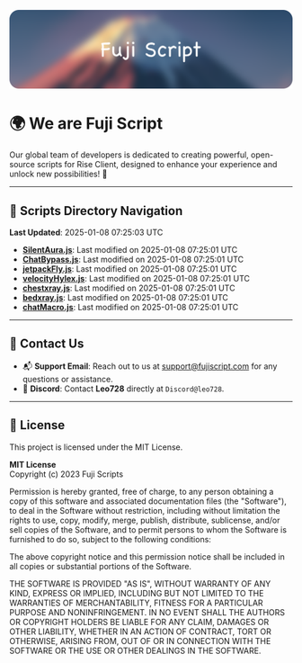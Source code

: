 ![Banner](.github/b.webp)

# 🌍 **We are Fuji Script**

Our global team of developers is dedicated to creating powerful, open-source scripts for Rise Client, designed to enhance your experience and unlock new possibilities! 🌟

---
<!-- SCRIPTS_NAVIGATION_START -->
## 📂 **Scripts Directory Navigation**

**Last Updated**: 2025-01-08 07:25:03 UTC

- **[SilentAura.js](scripts/SilentAura.js)**: Last modified on 2025-01-08 07:25:01 UTC
- **[ChatBypass.js](scripts/ChatBypass.js)**: Last modified on 2025-01-08 07:25:01 UTC
- **[jetpackFly.js](scripts/jetpackFly.js)**: Last modified on 2025-01-08 07:25:01 UTC
- **[velocityHylex.js](scripts/velocityHylex.js)**: Last modified on 2025-01-08 07:25:01 UTC
- **[chestxray.js](scripts/chestxray.js)**: Last modified on 2025-01-08 07:25:01 UTC
- **[bedxray.js](scripts/bedxray.js)**: Last modified on 2025-01-08 07:25:01 UTC
- **[chatMacro.js](scripts/chatMacro.js)**: Last modified on 2025-01-08 07:25:01 UTC

<!-- SCRIPTS_NAVIGATION_END -->

---

## 💬 **Contact Us**  
- 📬 **Support Email**: Reach out to us at [support@fujiscript.com](mailto:support@fujiscript.com) for any questions or assistance.  
- 💬 **Discord**: Contact **Leo728** directly at `Discord@leo728`.

---

## 📜 **License**

This project is licensed under the MIT License.  

**MIT License**  
Copyright (c) 2023 Fuji Scripts  

Permission is hereby granted, free of charge, to any person obtaining a copy of this software and associated documentation files (the "Software"), to deal in the Software without restriction, including without limitation the rights to use, copy, modify, merge, publish, distribute, sublicense, and/or sell copies of the Software, and to permit persons to whom the Software is furnished to do so, subject to the following conditions:  

The above copyright notice and this permission notice shall be included in all copies or substantial portions of the Software.  

THE SOFTWARE IS PROVIDED "AS IS", WITHOUT WARRANTY OF ANY KIND, EXPRESS OR IMPLIED, INCLUDING BUT NOT LIMITED TO THE WARRANTIES OF MERCHANTABILITY, FITNESS FOR A PARTICULAR PURPOSE AND NONINFRINGEMENT. IN NO EVENT SHALL THE AUTHORS OR COPYRIGHT HOLDERS BE LIABLE FOR ANY CLAIM, DAMAGES OR OTHER LIABILITY, WHETHER IN AN ACTION OF CONTRACT, TORT OR OTHERWISE, ARISING FROM, OUT OF OR IN CONNECTION WITH THE SOFTWARE OR THE USE OR OTHER DEALINGS IN THE SOFTWARE.  
